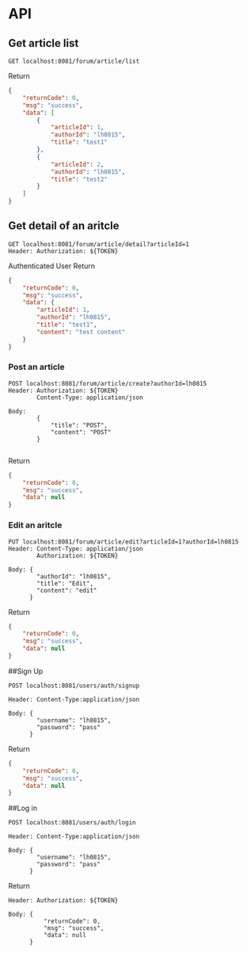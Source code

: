 # API

## Get article list

```
GET localhost:8081/forum/article/list
```

Return
```Json
{
    "returnCode": 0,
    "msg": "success",
    "data": [
        {
            "articleId": 1,
            "authorId": "lh0815",
            "title": "test1"
        },
        {
            "articleId": 2,
            "authorId": "lh0815",
            "title": "test2"
        }
    ]
}
```


## Get detail of an aritcle
```
GET localhost:8081/forum/article/detail?articleId=1
Header: Authorization: ${TOKEN}
```
Authenticated User Return
```Json
{
    "returnCode": 0,
    "msg": "success",
    "data": {
        "articleId": 1,
        "authorId": "lh0815",
        "title": "test1",
        "content": "test content"
    }
}
```

### Post an article 
``` 
POST localhost:8081/forum/article/create?authorId=lh0815
Header: Authorization: ${TOKEN}
        Content-Type: application/json
        
Body:   
        {
        	"title": "POST",
        	"content": "POST"
        }
        
```

Return
```Json
{
    "returnCode": 0,
    "msg": "success",
    "data": null
}
```

### Edit an aritcle

```
PUT localhost:8081/forum/article/edit?articleId=1?authorId=lh0815
Header: Content-Type: application/json
        Authorization: ${TOKEN}
   
Body: {
      	"authorId": "lh0815",
      	"title": "Edit",
      	"content": "edit"
      }     
```

Return
```Json
{
    "returnCode": 0,
    "msg": "success",
    "data": null
}
```

##Sign Up

```
POST localhost:8081/users/auth/signup

Header: Content-Type:application/json

Body: {
      	"username": "lh0815",
      	"password": "pass"
      }
```


Return 
```Json
{
    "returnCode": 0,
    "msg": "success",
    "data": null
}
```


##Log in
```
POST localhost:8081/users/auth/login

Header: Content-Type:application/json

Body: {
      	"username": "lh0815",
      	"password": "pass"
      }
```

Return
```
Header: Authorization: ${TOKEN}

Body: {
          "returnCode": 0,
          "msg": "success",
          "data": null
      }

```